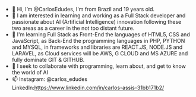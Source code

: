 - 👋 Hi, I’m @CarlosEdudes, I'm from Brazil and 19 years old.
- 👀 I am interested in learning and working as a Full Stack developer and passionate about AI (Artificial Intelligence) innovation following these two areas as a career in the not too distant future.
- 🌱 I'm learning Full Stack as Front-End the languages of HTML5, CSS and JavaScript, as Back-End the programming languages in PHP, PYTHON and MYSQL, in frameworks and libraries are REACT.JS, NODE.JS and LARAVEL, as Cloud services will be AWS, G CLOUD and MS AZURE and fully dominate GIT & GITHUB.
- 💞️ I seek to collaborate with programming, learn about, and get to know the world of AI
- 📫 Instagram: @carlos_edudes LinkedIn:https://www.linkedin.com/in/carlos-assis-31bb171b2/

<!---
CarlosEdudes/CarlosEdudes is a ✨ special ✨ repository because its `README.md` (this file) appears on your GitHub profile.
You can click the Preview link to take a look at your changes.
--->
